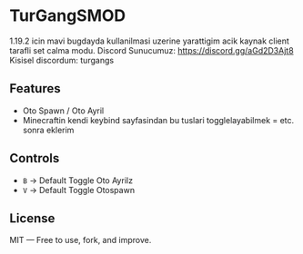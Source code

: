 # TurGangSMOD


1.19.2 icin mavi bugdayda kullanilmasi uzerine yarattigim acik kaynak client tarafli set calma modu.
Discord Sunucumuz: https://discord.gg/aGd2D3Ajt8
Kisisel discordum: turgangs


## Features
- Oto Spawn / Oto Ayril
- Minecraftin kendi keybind sayfasindan bu tuslari togglelayabilmek
= etc. sonra eklerim

## Controls
- `B` → Default Toggle Oto Ayrilz
- `V` → Default Toggle Otospawn

## License
MIT — Free to use, fork, and improve.

